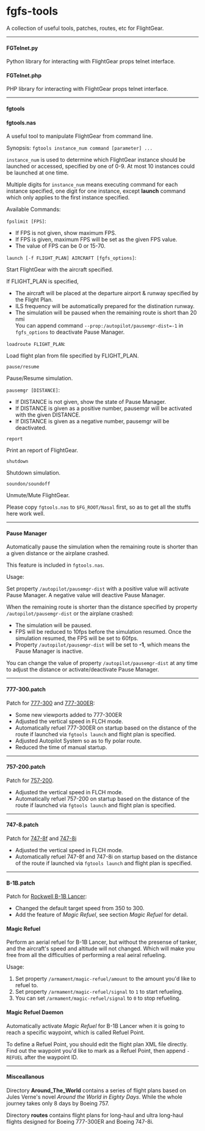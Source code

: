 fgfs-tools
==========

A collection of useful tools, patches, routes, etc for FlightGear.

---

#### FGTelnet.py

Python library for interacting with FlightGear props telnet interface.

#### FGTelnet.php

PHP library for interacting with FlightGear props telnet interface.

---

#### fgtools
#### fgtools.nas

A useful tool to manipulate FlightGear from command line.

Synopsis: `fgtools instance_num command [parameter] ...`

`instance_num` is used to determine which FlightGear instance should be launched or accessed, specified by one of 0-9. At most 10 instances could be launched at one time.

Multiple digits for `instance_num` means executing command for each instance specified, one digit for one instance, except **launch** command which only applies to the first instance specified.

Available Commands:

`fpslimit [FPS]`:

* If FPS is not given, show maximum FPS.
* If FPS is given, maximum FPS will be set as the given FPS value.
* The value of FPS can be 0 or 15-70.

`launch [-f FLIGHT_PLAN] AIRCRAFT [fgfs_options]`:

Start FlightGear with the aircraft specified.

If FLIGHT_PLAN is specified,

* The aircraft will be placed at the departure airport & runway specified by the Flight Plan.
* ILS frequency will be automatically prepared for the distination runway.
* The simulation will be paused when the remaining route is short than 20 nmi  
  You can append command `--prop:/autopilot/pausemgr-dist=-1` in `fgfs_options` to deactivate Pause Manager.

`loadroute FLIGHT_PLAN`:

Load flight plan from file specified by FLIGHT_PLAN.

`pause/resume`

Pause/Resume simulation.

`pausemgr [DISTANCE]`:

* If DISTANCE is not given, show the state of Pause Manager.
* If DISTANCE is given as a positive number, pausemgr will be activated with the given DISTANCE.
* If DISTANCE is given as a negative number, pausemgr will be deactivated.

`report`

Print an report of FlightGear.

`shutdown`

Shutdown simulation.

`soundon/soundoff`

Unmute/Mute FlightGear.

Please copy `fgtools.nas` to `$FG_ROOT/Nasal` first, so as to get all the stuffs here work well.

---

#### Pause Manager

Automatically pause the simulation when the remaining route is shorter than a given distance or the airplane crashed.

This feature is included in `fgtools.nas`.

Usage:

Set property `/autopilot/pausemgr-dist` with a positive value will activate Pause Manager. A negative value will deactive Pause Manager.

When the remaining route is shorter than the distance specified by property `/autopilot/pausemgr-dist` or the airplane crashed:

* The simulation will be paused.
* FPS will be reduced to 10fps before the simulation resumed. Once the simulation resumed, the FPS will be set to 60fps.
* Property `/autopilot/pausemgr-dist` will be set to **-1**, which means the Pause Manager is inactive.

You can change the value of property `/autopilot/pausemgr-dist` at any time to adjust the distance or activate/deactivate Pause Manager.

---

#### 777-300.patch

Patch for [777-300](https://code.google.com/p/b773-flightgear/) and [777-300ER](https://code.google.com/p/b773-flightgear/):

* Some new viewports added to 777-300ER
* Adjusted the vertical speed in FLCH mode.
* Automatically refuel 777-300ER on startup based on the distance of the route if launched via `fgtools launch` and flight plan is specified.
* Adjusted Autopilot System so as to fly polar route.
* Reduced the time of manual startup.

---

#### 757-200.patch

Patch for [757-200](http://mirrors.ibiblio.org/pub/mirrors/flightgear/ftp/Aircraft-3.4/757-200_20150111.zip).

* Adjusted the vertical speed in FLCH mode.
* Automatically refuel 757-200 on startup based on the distance of the route if launched via `fgtools launch` and flight plan is specified.

---

#### 747-8.patch

Patch for [747-8f](http://mirrors.ibiblio.org/pub/mirrors/flightgear/ftp/Aircraft-3.4/747-8i_20150111.zip) and [747-8i](http://mirrors.ibiblio.org/pub/mirrors/flightgear/ftp/Aircraft-3.4/747-8i_20150111.zip)

* Adjusted the vertical speed in FLCH mode.
* Automatically refuel 747-8f and 747-8i on startup based on the distance of the route if launched via `fgtools launch` and flight plan is specified.

---

#### B-1B.patch

Patch for [Rockwell B-1B Lancer](ftp://ftp.de.flightgear.org/pub/fgfs/Aircraft-3.2/B-1B_20130823.zip):

* Changed the default target speed from 350 to 300.
* Add the feature of *Magic Refuel*, see section *Magic Refuel* for detail.

#### Magic Refuel

Perform an aerial refuel for B-1B Lancer, but without the presense of tanker, and the aircraft's speed and altitude will not changed. Which will make you free from all the difficulties of performing a real aeiral refueling.

Usage:

1. Set property `/armament/magic-refuel/amount` to the amount you'd like to refuel to.
2. Set property `/armament/magic-refuel/signal` to `1` to start refueling.
3. You can set `/armament/magic-refuel/signal` to `0` to stop refueling.

#### Magic Refuel Daemon

Automatically activate _Magic Refuel_ for B-1B Lancer when it is going to reach a specific waypoint, which is called Refuel Point.

To define a Refuel Point, you should edit the flight plan XML file directly. Find out the waypoint you'd like to mark as a Refuel Point, then append `-REFUEL` after the waypoint ID.

---

#### Misceallanous

Directory __Around_The_World__ contains a series of flight plans based on Jules Verne's novel _Around the World in Eighty Days_. While the whole journey takes only 8 days by Boeing 757.

Directory __routes__ contains flight plans for long-haul and ultra long-haul flights designed for Boeing 777-300ER and Boeing 747-8i.

